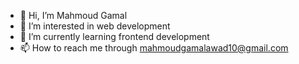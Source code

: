 - 👋 Hi, I’m Mahmoud Gamal
- 👀 I’m interested in web development
- 🌱 I’m currently learning frontend development
- 📫 How to reach me through mahmoudgamalawad10@gmail.com

<!---
MahmoudGamalDev/MahmoudGamalDev is a ✨ special ✨ repository because its `README.md` (this file) appears on your GitHub profile.
You can click the Preview link to take a look at your changes.
--->
